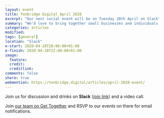 ```yaml
---
layout: event
title: Tonbridge Digital April 2020
excerpt: "Our next social event will be on Tuesday 28th April on Slack"
summary: "We'd love to bring together small businesses and individuals throughout Tonbridge looking to chat about all aspects of their digital strategy. Whether you're working in technology, the Web or a complete novice/outsider looking for advice then please come along."
categories: articles
modified:
tags: [general]
location: "Slack"
e-start: 2020-04-28T20:00:00+01:00
e-finish: 2020-04-28T22:00:00+01:00
image:
  feature:
  credit:
  creditlink:
comments: false
share: true
webmention: https://tonbridge.digital/articles/april-2020-event/
---
```

Join us for discussion and drinks on **Slack** ([join link](https://join.slack.com/t/tonbridgedigital/shared_invite/zt-83vq6njr-~Fa1~ycY3FN3eHIbY~jorA)) and a video call.

Join [our team on Get Together](https://gettogether.community/tonbridge-digital/) and RSVP to our events on there for email notifications.
